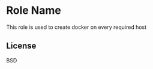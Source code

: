 Role Name
=========

This role is used to create docker on every required host


License
-------
BSD


